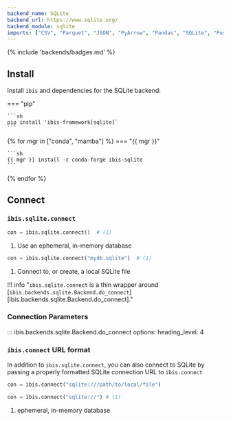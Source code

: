 ```yaml
---
backend_name: SQLite
backend_url: https://www.sqlite.org/
backend_module: sqlite
imports: ["CSV", "Parquet", "JSON", "PyArrow", "Pandas", "SQLite", "Postgres"]
---
```


{% include 'backends/badges.md' %}

## Install

Install `ibis` and dependencies for the SQLite backend:

=== "pip"

    ```sh
    pip install 'ibis-framework[sqlite]`
    ```

{% for mgr in ["conda", "mamba"] %}
=== "{{ mgr }}"

    ```sh
    {{ mgr }} install -c conda-forge ibis-sqlite
    ```

{% endfor %}

## Connect

### `ibis.sqlite.connect`

```python
con = ibis.sqlite.connect()  # (1)
```

1. Use an ephemeral, in-memory database

```python
con = ibis.sqlite.connect("mydb.sqlite")  # (1)
```

1. Connect to, or create, a local SQLite file

<!-- prettier-ignore-start -->
!!! info "`ibis.sqlite.connect` is a thin wrapper around [`ibis.backends.sqlite.Backend.do_connect`][ibis.backends.sqlite.Backend.do_connect]."
<!-- prettier-ignore-end -->

### Connection Parameters

<!-- prettier-ignore-start -->
::: ibis.backends.sqlite.Backend.do_connect
    options:
      heading_level: 4
<!-- prettier-ignore-end -->

### `ibis.connect` URL format

In addition to `ibis.sqlite.connect`, you can also connect to SQLite by
passing a properly formatted SQLite connection URL to `ibis.connect`

```python
con = ibis.connect("sqlite:///path/to/local/file")
```

```python
con = ibis.connect("sqlite://") # (1)
```

1. ephemeral, in-memory database
